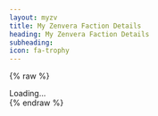 ```yaml
---
layout: myzv
title: My Zenvera Faction Details
heading: My Zenvera Faction Details
subheading:
icon: fa-trophy
---
```

{% raw %}
<div id="details">Loading...</div>
<script src="//cdnjs.cloudflare.com/ajax/libs/jquery-url-parser/2.3.1/purl.min.js"></script>
<script>
    $(document).ready( function() {
        var id = $.url().param('id');
        $.get('//myzv.herokuapp.com/view-faction.php?id=' + id, function( data ) { $( '#details' ).html( data ); });
    });
</script>
{% endraw %}